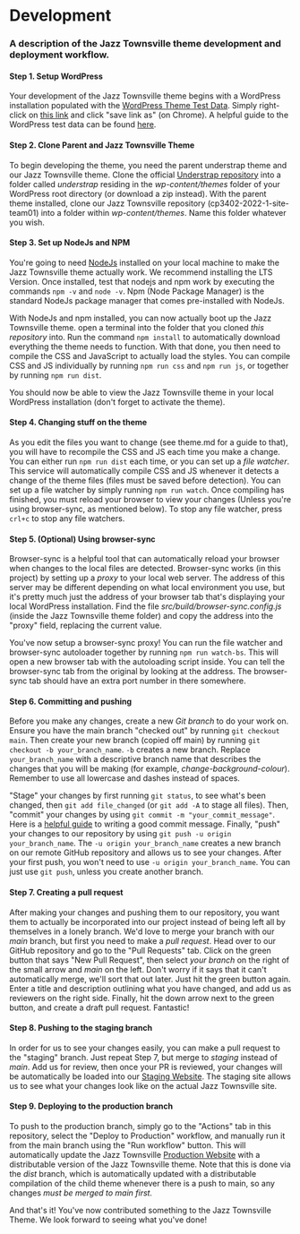 # Development

### A description of the Jazz Townsville theme development and deployment workflow.

#### Step 1. Setup WordPress
Your development of the Jazz Townsville theme begins with a WordPress installation populated with the [WordPress Theme Test Data](https://github.com/WPTT/theme-test-data). Simply right-click on [this link](https://raw.githubusercontent.com/WPTT/theme-unit-test/master/themeunittestdata.wordpress.xml) and click "save link as" (on Chrome). A helpful guide to the WordPress test data can be found [here](https://www.youtube.com/watch?v=eGT0Z3oafFA&ab_channel=CoreySchafer).

#### Step 2. Clone Parent and Jazz Townsville Theme
To begin developing the theme, you need the parent understrap theme and our Jazz Townsville theme. Clone the official [Understrap repository](https://github.com/understrap/understrap) into a folder called _understrap_ residing in the _wp-content/themes_ folder of your WordPress root directory (or download a zip instead). With the parent theme installed, clone our Jazz Townsville repository (cp3402-2022-1-site-team01) into a folder within _wp-content/themes_. Name this folder whatever you wish.

#### Step 3. Set up NodeJs and NPM
You're going to need [NodeJs](https://nodejs.org) installed on your local machine to make the Jazz Townsville theme actually work. We recommend installing the LTS Version. Once installed, test that nodejs and npm work by executing the commands `npm -v` and `node -v`. Npm (Node Package Manager) is the standard NodeJs package manager that comes pre-installed with NodeJs.

With NodeJs and npm installed, you can now actually boot up the Jazz Townsville theme. open a terminal into the folder that you cloned _this repository_ into. Run the command `npm install` to automatically download everything the theme needs to function. With that done, you then need to compile the CSS and JavaScript to actually load the styles. You can compile CSS and JS individually by running `npm run css` and `npm run js`, or together by running `npm run dist`.

You should now be able to view the Jazz Townsville theme in your local WordPress installation (don't forget to activate the theme).

#### Step 4. Changing stuff on the theme
As you edit the files you want to change (see theme.md for a guide to that), you will have to recompile the CSS and JS each time you make a change. You can either run `npm run dist` each time, or you can set up a _file watcher_. This service will automatically compile CSS and JS whenever it detects a change of the theme files (files must be saved before detection). You can set up a file watcher by simply running `npm run watch`. Once compiling has finished, you must reload your browser to view your changes (Unless you're using browser-sync, as mentioned below). To stop any file watcher, press `crl+c` to stop any file watchers.

#### Step 5. (Optional) Using browser-sync
Browser-sync is a helpful tool that can automatically reload your browser when changes to the local files are detected. Browser-sync works (in this project) by setting up a _proxy_ to your local web server. The address of this server may be different depending on what local environment you use, but it's pretty much just the address of your browser tab that's displaying your local WordPress installation. Find the file _src/build/browser-sync.config.js_ (inside the Jazz Townsville theme folder) and copy the address into the "proxy" field, replacing the current value.

You've now setup a browser-sync proxy! You can run the file watcher and browser-sync autoloader together by running `npm run watch-bs`. This will open a new browser tab with the autoloading script inside. You can tell the browser-sync tab from the original by looking at the address. The browser-sync tab should have an extra port number in there somewhere.

#### Step 6. Committing and pushing
Before you make any changes, create a new _Git branch_ to do your work on. Ensure you have the main branch "checked out" by running `git checkout main`. Then create your new branch (copied off main) by running `git checkout -b your_branch_name`. `-b` creates a new branch. Replace `your_branch_name` with a descriptive branch name that describes the changes that you will be making (for example, _change-background-colour_). Remember to use all lowercase and dashes instead of spaces.

"Stage" your changes by first running `git status`, to see what's been changed, then `git add file_changed` (or `git add -A` to stage all files). Then, "commit" your changes by using `git commit -m "your_commit_message"`. Here is a [helpful guide](https://www.freecodecamp.org/news/writing-good-commit-messages-a-practical-guide/) to writing a good commit message. Finally, "push" your changes to our repository by using `git push -u origin your_branch_name`. The `-u origin your_branch_name` creates a new branch on our remote GitHub repository and allows us to see your changes. After your first push, you won't need to use `-u origin your_branch_name`. You can just use `git push`, unless you create another branch.

#### Step 7. Creating a pull request
After making your changes and pushing them to our repository, you want them to actually be incorporated into our project instead of being left all by themselves in a lonely branch. We'd love to merge your branch with our _main_ branch, but first you need to make a _pull request_. Head over to our GitHub repository and go to the "Pull Requests" tab. Click on the green button that says "New Pull Request", then select _your branch_ on the right of the small arrow and _main_ on the left. Don't worry if it says that it can't automatically merge, we'll sort that out later. Just hit the green button again. Enter a title and description outlining what you have changed, and add us as reviewers on the right side. Finally, hit the down arrow next to the green button, and create a draft pull request. Fantastic!

#### Step 8. Pushing to the staging branch
In order for us to see your changes easily, you can make a pull request to the "staging" branch. Just repeat Step 7, but merge to _staging_ instead of _main_. Add us for review, then once your PR is reviewed, your changes will be automatically be loaded into our [Staging Website](http://54.79.204.77/jazztownsville). The staging site allows us to see what your changes look like on the actual Jazz Townsville site.

#### Step 9. Deploying to the production branch
To push to the production branch, simply go to the "Actions" tab in this repository, select the "Deploy to Production" workflow, and manually run it from the main branch using the "Run workflow" button. This will automatically update the Jazz Townsville [Production Website](http://3.25.82.197/jazztownsville/) with a distributable version of the Jazz Townsville theme. Note that this is done via the _dist_ branch, which is automatically updated with a distributable compilation of the child theme whenever there is a push to main, so any changes _must be merged to main first._

And that's it! You've now contributed something to the Jazz Townsville Theme. We look forward to seeing what you've done!
